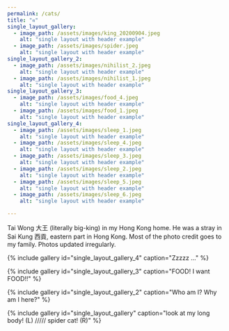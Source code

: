 ```yaml
---
permalink: /cats/
title: "ฅ"
single_layout_gallery:
  - image_path: /assets/images/king_20200904.jpeg
    alt: "single layout with header example"
  - image_path: /assets/images/spider.jpeg
    alt: "single layout with header example"    
single_layout_gallery_2:
  - image_path: /assets/images/nihilist_2.jpeg
    alt: "single layout with header example"
  - image_path: /assets/images/nihilist_1.jpeg
    alt: "single layout with header example"  
single_layout_gallery_3:
  - image_path: /assets/images/food_4.jpeg
    alt: "single layout with header example"
  - image_path: /assets/images/food_1.jpeg
    alt: "single layout with header example"    
single_layout_gallery_4:
  - image_path: /assets/images/sleep_1.jpeg
    alt: "single layout with header example"
  - image_path: /assets/images/sleep_4.jpeg
    alt: "single layout with header example" 
  - image_path: /assets/images/sleep_3.jpeg
    alt: "single layout with header example" 
  - image_path: /assets/images/sleep_2.jpeg
    alt: "single layout with header example"      
  - image_path: /assets/images/sleep_5.jpeg
    alt: "single layout with header example"
  - image_path: /assets/images/sleep_6.jpeg
    alt: "single layout with header example"  

---
```

Tai Wong 大王 (literally big-king) in my Hong Kong home. He was a stray in Sai Kung 西貢, eastern part in Hong Kong. Most of the photo credit goes to my family. Photos updated irregularly.

{% include gallery id="single_layout_gallery_4" caption="Zzzzz ..." %}

{% include gallery id="single_layout_gallery_3" caption="FOOD! I want FOOD!!" %}

{% include gallery id="single_layout_gallery_2" caption="Who am I? Why am I here?" %}

{% include gallery id="single_layout_gallery" caption="look at my long body! (L) ///// spider cat! (R)" %}

